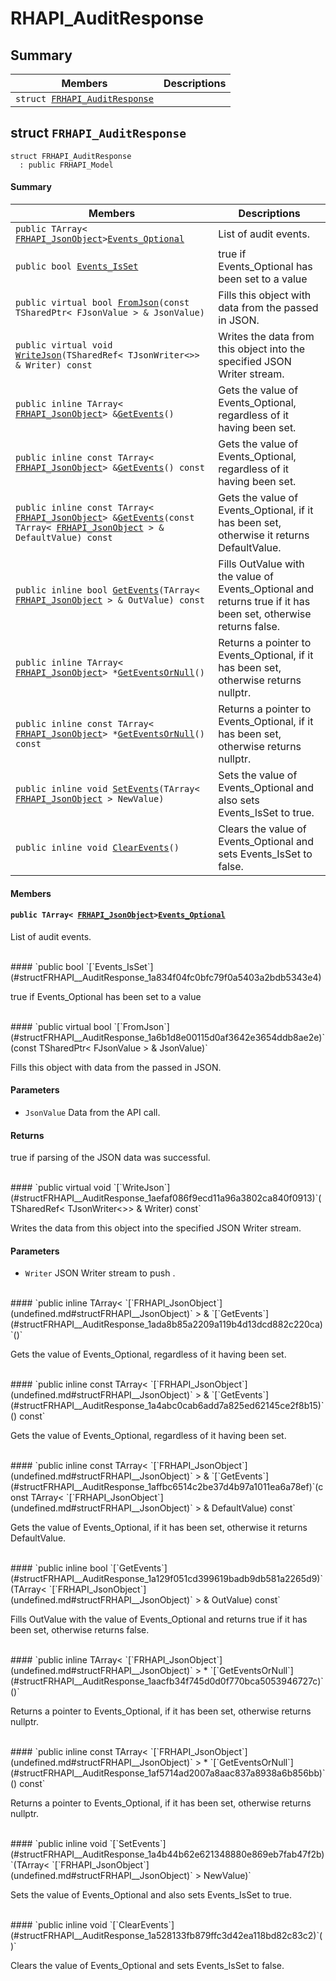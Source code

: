 # RHAPI_AuditResponse <a id="group__RHAPI__AuditResponse"></a>

## Summary

 Members                        | Descriptions                                
--------------------------------|---------------------------------------------
`struct `[`FRHAPI_AuditResponse`](#structFRHAPI__AuditResponse) | 

## struct `FRHAPI_AuditResponse` <a id="structFRHAPI__AuditResponse"></a>

```
struct FRHAPI_AuditResponse
  : public FRHAPI_Model
```

#### Summary

 Members                        | Descriptions                                
--------------------------------|---------------------------------------------
`public TArray< `[`FRHAPI_JsonObject`](undefined.md#structFRHAPI__JsonObject)` > `[`Events_Optional`](#structFRHAPI__AuditResponse_1a2e313ee68f0344b15e412cc263b484b1) | List of audit events.
`public bool `[`Events_IsSet`](#structFRHAPI__AuditResponse_1a834f04fc0bfc79f0a5403a2bdb5343e4) | true if Events_Optional has been set to a value
`public virtual bool `[`FromJson`](#structFRHAPI__AuditResponse_1a6b1d8e00115d0af3642e3654ddb8ae2e)`(const TSharedPtr< FJsonValue > & JsonValue)` | Fills this object with data from the passed in JSON.
`public virtual void `[`WriteJson`](#structFRHAPI__AuditResponse_1aefaf086f9ecd11a96a3802ca840f0913)`(TSharedRef< TJsonWriter<>> & Writer) const` | Writes the data from this object into the specified JSON Writer stream.
`public inline TArray< `[`FRHAPI_JsonObject`](undefined.md#structFRHAPI__JsonObject)` > & `[`GetEvents`](#structFRHAPI__AuditResponse_1ada8b85a2209a119b4d13dcd882c220ca)`()` | Gets the value of Events_Optional, regardless of it having been set.
`public inline const TArray< `[`FRHAPI_JsonObject`](undefined.md#structFRHAPI__JsonObject)` > & `[`GetEvents`](#structFRHAPI__AuditResponse_1a4abc0cab6add7a825ed62145ce2f8b15)`() const` | Gets the value of Events_Optional, regardless of it having been set.
`public inline const TArray< `[`FRHAPI_JsonObject`](undefined.md#structFRHAPI__JsonObject)` > & `[`GetEvents`](#structFRHAPI__AuditResponse_1affbc6514c2be37d4b97a1011ea6a78ef)`(const TArray< `[`FRHAPI_JsonObject`](undefined.md#structFRHAPI__JsonObject)` > & DefaultValue) const` | Gets the value of Events_Optional, if it has been set, otherwise it returns DefaultValue.
`public inline bool `[`GetEvents`](#structFRHAPI__AuditResponse_1a129f051cd399619badb9db581a2265d9)`(TArray< `[`FRHAPI_JsonObject`](undefined.md#structFRHAPI__JsonObject)` > & OutValue) const` | Fills OutValue with the value of Events_Optional and returns true if it has been set, otherwise returns false.
`public inline TArray< `[`FRHAPI_JsonObject`](undefined.md#structFRHAPI__JsonObject)` > * `[`GetEventsOrNull`](#structFRHAPI__AuditResponse_1aacfb34f745d0d0f770bca5053946727c)`()` | Returns a pointer to Events_Optional, if it has been set, otherwise returns nullptr.
`public inline const TArray< `[`FRHAPI_JsonObject`](undefined.md#structFRHAPI__JsonObject)` > * `[`GetEventsOrNull`](#structFRHAPI__AuditResponse_1af5714ad2007a8aac837a8938a6b856bb)`() const` | Returns a pointer to Events_Optional, if it has been set, otherwise returns nullptr.
`public inline void `[`SetEvents`](#structFRHAPI__AuditResponse_1a4b44b62e621348880e869eb7fab47f2b)`(TArray< `[`FRHAPI_JsonObject`](undefined.md#structFRHAPI__JsonObject)` > NewValue)` | Sets the value of Events_Optional and also sets Events_IsSet to true.
`public inline void `[`ClearEvents`](#structFRHAPI__AuditResponse_1a528133fb879ffc3d42ea118bd82c83c2)`()` | Clears the value of Events_Optional and sets Events_IsSet to false.

#### Members

#### `public TArray< `[`FRHAPI_JsonObject`](undefined.md#structFRHAPI__JsonObject)` > `[`Events_Optional`](#structFRHAPI__AuditResponse_1a2e313ee68f0344b15e412cc263b484b1) <a id="structFRHAPI__AuditResponse_1a2e313ee68f0344b15e412cc263b484b1"></a>

List of audit events.

<br>
#### `public bool `[`Events_IsSet`](#structFRHAPI__AuditResponse_1a834f04fc0bfc79f0a5403a2bdb5343e4) <a id="structFRHAPI__AuditResponse_1a834f04fc0bfc79f0a5403a2bdb5343e4"></a>

true if Events_Optional has been set to a value

<br>
#### `public virtual bool `[`FromJson`](#structFRHAPI__AuditResponse_1a6b1d8e00115d0af3642e3654ddb8ae2e)`(const TSharedPtr< FJsonValue > & JsonValue)` <a id="structFRHAPI__AuditResponse_1a6b1d8e00115d0af3642e3654ddb8ae2e"></a>

Fills this object with data from the passed in JSON.

#### Parameters
* `JsonValue` Data from the API call.

#### Returns
true if parsing of the JSON data was successful.

<br>
#### `public virtual void `[`WriteJson`](#structFRHAPI__AuditResponse_1aefaf086f9ecd11a96a3802ca840f0913)`(TSharedRef< TJsonWriter<>> & Writer) const` <a id="structFRHAPI__AuditResponse_1aefaf086f9ecd11a96a3802ca840f0913"></a>

Writes the data from this object into the specified JSON Writer stream.

#### Parameters
* `Writer` JSON Writer stream to push .

<br>
#### `public inline TArray< `[`FRHAPI_JsonObject`](undefined.md#structFRHAPI__JsonObject)` > & `[`GetEvents`](#structFRHAPI__AuditResponse_1ada8b85a2209a119b4d13dcd882c220ca)`()` <a id="structFRHAPI__AuditResponse_1ada8b85a2209a119b4d13dcd882c220ca"></a>

Gets the value of Events_Optional, regardless of it having been set.

<br>
#### `public inline const TArray< `[`FRHAPI_JsonObject`](undefined.md#structFRHAPI__JsonObject)` > & `[`GetEvents`](#structFRHAPI__AuditResponse_1a4abc0cab6add7a825ed62145ce2f8b15)`() const` <a id="structFRHAPI__AuditResponse_1a4abc0cab6add7a825ed62145ce2f8b15"></a>

Gets the value of Events_Optional, regardless of it having been set.

<br>
#### `public inline const TArray< `[`FRHAPI_JsonObject`](undefined.md#structFRHAPI__JsonObject)` > & `[`GetEvents`](#structFRHAPI__AuditResponse_1affbc6514c2be37d4b97a1011ea6a78ef)`(const TArray< `[`FRHAPI_JsonObject`](undefined.md#structFRHAPI__JsonObject)` > & DefaultValue) const` <a id="structFRHAPI__AuditResponse_1affbc6514c2be37d4b97a1011ea6a78ef"></a>

Gets the value of Events_Optional, if it has been set, otherwise it returns DefaultValue.

<br>
#### `public inline bool `[`GetEvents`](#structFRHAPI__AuditResponse_1a129f051cd399619badb9db581a2265d9)`(TArray< `[`FRHAPI_JsonObject`](undefined.md#structFRHAPI__JsonObject)` > & OutValue) const` <a id="structFRHAPI__AuditResponse_1a129f051cd399619badb9db581a2265d9"></a>

Fills OutValue with the value of Events_Optional and returns true if it has been set, otherwise returns false.

<br>
#### `public inline TArray< `[`FRHAPI_JsonObject`](undefined.md#structFRHAPI__JsonObject)` > * `[`GetEventsOrNull`](#structFRHAPI__AuditResponse_1aacfb34f745d0d0f770bca5053946727c)`()` <a id="structFRHAPI__AuditResponse_1aacfb34f745d0d0f770bca5053946727c"></a>

Returns a pointer to Events_Optional, if it has been set, otherwise returns nullptr.

<br>
#### `public inline const TArray< `[`FRHAPI_JsonObject`](undefined.md#structFRHAPI__JsonObject)` > * `[`GetEventsOrNull`](#structFRHAPI__AuditResponse_1af5714ad2007a8aac837a8938a6b856bb)`() const` <a id="structFRHAPI__AuditResponse_1af5714ad2007a8aac837a8938a6b856bb"></a>

Returns a pointer to Events_Optional, if it has been set, otherwise returns nullptr.

<br>
#### `public inline void `[`SetEvents`](#structFRHAPI__AuditResponse_1a4b44b62e621348880e869eb7fab47f2b)`(TArray< `[`FRHAPI_JsonObject`](undefined.md#structFRHAPI__JsonObject)` > NewValue)` <a id="structFRHAPI__AuditResponse_1a4b44b62e621348880e869eb7fab47f2b"></a>

Sets the value of Events_Optional and also sets Events_IsSet to true.

<br>
#### `public inline void `[`ClearEvents`](#structFRHAPI__AuditResponse_1a528133fb879ffc3d42ea118bd82c83c2)`()` <a id="structFRHAPI__AuditResponse_1a528133fb879ffc3d42ea118bd82c83c2"></a>

Clears the value of Events_Optional and sets Events_IsSet to false.

<br>

